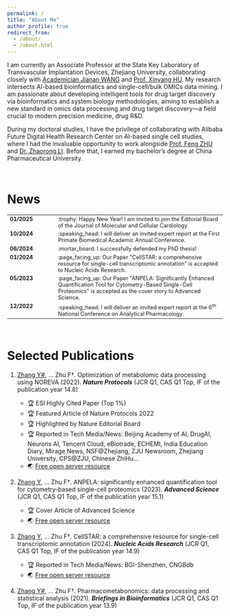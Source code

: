 ```yaml
---
permalink: /
title: "About Me"
author_profile: true
redirect_from: 
  - /about/
  - /about.html
---
```


I am currently an Associate Professor at the State Key Laboratory of Transvascular Implantation Devices, Zhejiang University, collaborating closely with [Academician Jianan WANG](https://baike.baidu.com/item/%E7%8E%8B%E5%BB%BA%E5%AE%89/10767262?fr=ge_ala) and [Prof. Xinyang HU](https://person.zju.edu.cn/huxinyang/). My research intersects AI-based bioinformatics and single-cell/bulk OMICs data mining. I am passionate about developing intelligent tools for drug target discovery via bioinformatics and system biology methodologies, aiming to establish a new standard in omics data processing and drug target discovery—a field crucial to modern precision medicine, drug R&D.

During my doctoral studies, I have the privilege of collaborating with Alibaba Future Digital Health Research Center on AI-based single cell studies, where I had the invaluable opportunity to work alongside [Prof. Feng ZHU](https://person.zju.edu.cn/zhufeng/) and [Dr. Zhaorong LI](https://baike.baidu.com/item/%E6%9D%8E%E5%85%86%E8%9E%8D/64986090?fr=ge_ala). Before that, I earned my bachelor’s degree at China Pharmaceutical University.

<br>

News
======
<table style="font-size: 0.9em;">
  <tr>
    <td style="width: 100px; vertical-align: top;"><strong>01/2025</strong></td>
    <td>:trophy: Happy New Year! I am invited to join the Editorial Board of the Journal of Molecular and Cellular Cardiology.</td>
  </tr>
  <tr>
    <td style="width: 100px; vertical-align: top;"><strong>10/2024</strong></td>
    <td>:speaking_head: I will deliver an invited expert report at the First Primate Biomedical Academic Annual Conference.</td>
  </tr>
  <tr>
    <td style="width: 100px; vertical-align: top;"><strong>06/2024</strong></td>
    <td>:mortar_board: I successfully defended my PhD thesis!</td>
  </tr>
  <tr>
    <td style="width: 100px; vertical-align: top;"><strong>01/2024</strong></td>
    <td>:page_facing_up: Our Paper "CellSTAR: a comprehensive resource for single-cell transcriptomic annotation" is accepted to Nucleic Acids Research.</td>
  </tr>
  <tr>
    <td style="width: 100px; vertical-align: top;"><strong>05/2023</strong></td>
    <td>:page_facing_up: Our Paper "ANPELA: Significantly Enhanced Quantification Tool for Cytometry-Based Single-Cell Proteomics" is accepted as the cover story to Advanced Science.</td>
  </tr>
  <tr>
    <td style="width: 100px; vertical-align: top;"><strong>12/2022</strong></td>
    <td>:speaking_head: I will deliver an invited expert report at the 6<sup>th</sup> National Conference on Analytical Pharmacology.</td>
  </tr>
</table>

<br>

Selected Publications
======
1. <u>Zhang Y#</u>, … Zhu F†. Optimization of metabolomic data processing using NOREVA (2022). ***Nature Protocols*** (JCR Q1, CAS Q1 Top, IF of the publication year 14.8)
   - :trophy: ESI Highly Cited Paper (Top 1%)
   - :trophy: Featured Article of Nature Protocols 2022
   - :trophy: Highlighted by Nature Editorial Board
   - :trophy: Reported in Tech Media/News: Beijing Academy of AI, DrugAI, Neurons AI, Tencent Cloud, eBiotrade, ECHEMI, India Education Diary, Mirage News, NSF@Zhejiang, ZJU Newsroom, Zhejiang University, CPS@ZJU, Chinese ZhiHu…
   - :earth_asia: [Free open server resource](https://idrblab.org/noreva/)
     
2. <u>Zhang Y</u>, … Zhu F†. ANPELA: significantly enhanced quantification tool for cytometry-based single-cell proteomics (2023). ***Advanced Science*** (JCR Q1, CAS Q1 Top, IF of the publication year 15.1)
   - :trophy: Cover Article of Advanced Science
   - :earth_asia: [Free open server resource](https://idrblab.org/anpela/)
     
3. <u>Zhang Y</u>, … Zhu F†. CellSTAR: a comprehensive resource for single-cell transcriptomic annotation (2024). ***Nucleic Acids Research*** (JCR Q1, CAS Q1 Top, IF of the publication year 14.9)
   - :trophy: Reported in Tech Media/News: BGI-Shenzhen, CNGBdb
   - :earth_asia: [Free open server resource](https://cellstar.idrblab.net/)
5. <u>Zhang Y#</u>, … Zhu F†. Pharmacometabonomics: data processing and statistical analysis (2021). ***Briefings in Bioinformatics*** (JCR Q1, CAS Q1 Top, IF of the publication year 13.9)


